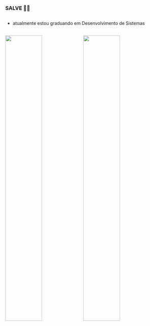 ### SALVE 🗿🍷

##

- atualmente estou graduando em Desenvolvimento de Sistemas

##

<div>

  <!--[![Anurag's GitHub stats](https://github-readme-stats.vercel.app/api?username=murilo-ramalho&show_icons=true&count_private=true&theme=transparent)](https://github.com/anuraghazra/github-readme-stats)
  [![Top Langs](https://github-readme-stats.vercel.app/api/top-langs/?username=murilo-ramalho&layout=compact&theme=transparent)](https://github.com/anuraghazra/github-readme-stats)-->
  
  <img width="48%" src="https://github-readme-stats.vercel.app/api?username=murilo-ramalho&show_icons=true&count_private=true&theme=transparent">
  <img width="48%" src="https://github-readme-stats.vercel.app/api/top-langs/?username=murilo-ramalho&layout=compact&theme=transparent">
</div>
